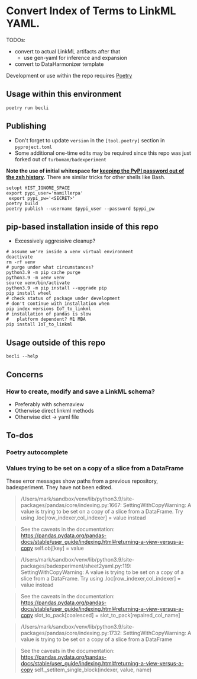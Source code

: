 # Convert Index of Terms to LinkML YAML. 

TODOs: 
- convert to actual LinkML artifacts after that
    - use gen-yaml for inference and expansion
- convert to DataHarmonizer template

Development or use within the repo requires [Poetry](https://python-poetry.org/docs/#osx--linux--bashonwindows-install-instructions)

## Usage within this environment
`poetry run becli`

## Publishing
- Don't forget to update `version` in the `[tool.poetry]` section in `pyproject.toml` 
- Some additional one-time edits may be required since this repo was just forked out of `turbomam/badexperiment`

**Note the use of initial whitespace for [keeping the PyPI password out of the zsh history](https://superuser.com/questions/352788/how-to-prevent-a-command-in-the-zshell-from-being-saved-into-history).** There are similar tricks for other shells like Bash.

```shell
setopt HIST_IGNORE_SPACE
export pypi_user='mamillerpa'
 export pypi_pw='<SECRET>'
poetry build
poetry publish --username $pypi_user --password $pypi_pw
```

## pip-based installation inside of this repo
- Excessively aggressive cleanup?

```shell
# assume we're inside a venv virtual environment
deactivate
rm -rf venv
# purge under what circumstances?
python3.9 -m pip cache purge
python3.9 -m venv venv
source venv/bin/activate
python3.9 -m pip install --upgrade pip
pip install wheel
# check status of package under development
# don't continue with installation when
pip index versions IoT_to_linkml
# installation of pandas is slow
#   platform dependent? M1 MBA
pip install IoT_to_linkml
```

## Usage outside of this repo

```shell
becli --help
```

## Concerns

### How to create, modify and save a LinkML schema?
- Preferably with schemaview
- Otherwise direct linkml methods
- Otherwise dict -> yaml file

## To-dos
	
### Poetry autocomplete

### Values trying to be set on a copy of a slice from a DataFrame

These error messages show paths from a previous repository, badexperiment. They have not been edited.

> /Users/mark/sandbox/venv/lib/python3.9/site-packages/pandas/core/indexing.py:1667: SettingWithCopyWarning: 
A value is trying to be set on a copy of a slice from a DataFrame.
Try using .loc[row_indexer,col_indexer] = value instead

> See the caveats in the documentation: https://pandas.pydata.org/pandas-docs/stable/user_guide/indexing.html#returning-a-view-versus-a-copy
  self.obj[key] = value

> /Users/mark/sandbox/venv/lib/python3.9/site-packages/badexperiment/sheet2yaml.py:119: SettingWithCopyWarning: 
A value is trying to be set on a copy of a slice from a DataFrame.
Try using .loc[row_indexer,col_indexer] = value instead

> See the caveats in the documentation: https://pandas.pydata.org/pandas-docs/stable/user_guide/indexing.html#returning-a-view-versus-a-copy
  slot_to_pack[coalesced] = slot_to_pack[repaired_col_name]

> /Users/mark/sandbox/venv/lib/python3.9/site-packages/pandas/core/indexing.py:1732: SettingWithCopyWarning: 
A value is trying to be set on a copy of a slice from a DataFrame

> See the caveats in the documentation: https://pandas.pydata.org/pandas-docs/stable/user_guide/indexing.html#returning-a-view-versus-a-copy
  self._setitem_single_block(indexer, value, name)
  

